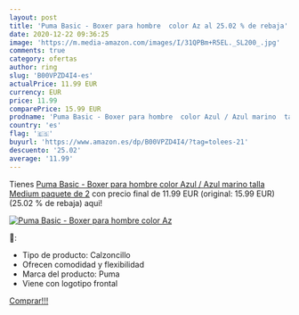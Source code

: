 ```yaml
---
layout: post
title: 'Puma Basic - Boxer para hombre  color Az al 25.02 % de rebaja'
date: 2020-12-22 09:36:25
image: 'https://m.media-amazon.com/images/I/31QPBm+R5EL._SL200_.jpg'
comments: true
category: ofertas
author: ring
slug: 'B00VPZD4I4-es'
actualPrice: 11.99 EUR
currency: EUR
price: 11.99
comparePrice: 15.99 EUR
prodname: 'Puma Basic - Boxer para hombre  color Azul / Azul marino  talla Medium  paquete de 2'
country: 'es'
flag: '🇪🇸'
buyurl: 'https://www.amazon.es/dp/B00VPZD4I4/?tag=tolees-21'
descuento: '25.02'
average: '11.99'
---
```


Tienes [Puma Basic - Boxer para hombre  color Azul / Azul marino  talla Medium  paquete de 2](https://www.amazon.es/dp/B00VPZD4I4/?tag=tolees-21) con precio final de  11.99 EUR (original: 15.99 EUR) (25.02 %  de rebaja) aqui!

[![Puma Basic - Boxer para hombre  color Az](https://m.media-amazon.com/images/I/31QPBm+R5EL._SL200_.jpg)](https://www.amazon.es/dp/B00VPZD4I4/?tag=tolees-21)

🔎:

- Tipo de producto: Calzoncillo
- Ofrecen comodidad y flexibilidad
- Marca del producto: Puma
- Viene con logotipo frontal

[Comprar!!!](https://www.amazon.es/dp/B00VPZD4I4/?tag=tolees-21)
